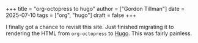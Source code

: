 +++
title = "org-octopress to hugo"
author = ["Gordon Tillman"]
date = 2025-07-10
tags = ["org", "hugo"]
draft = false
+++

I finally got a chance to revisit this site.  Just finished migrating
it to rendering the HTML from `org-octopress` to [Hugo](https://en.wikipedia.org/wiki/Hugo_(software)). This was fairly
painless.
